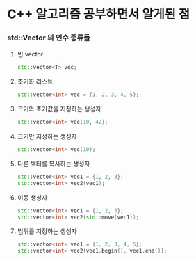 # C++ 알고리즘 공부하면서 알게된 점

### std::Vector<T> 의 인수 종류들
  1. 빈 vector
     ```C++
     std::vector<T> vec;
     ```
  2. 초기화 리스트
     ```C++
     std::vector<int> vec = {1, 2, 3, 4, 5};
     ```
  3. 크기와 초기값을 지정하는 생성자
     ```C++
     std::vector<int> vec(10, 42); 
     ```

  4. 크기만 지정하는 생성자
     ```C++
     std::vector<int> vec(10); 
     ```

  5. 다른 벡터를 복사하는 생성자
     ```C++
     std::vector<int> vec1 = {1, 2, 3};
     std::vector<int> vec2(vec1); 
     ```
  6. 이동 생성자
     ```C++
     std::vector<int> vec1 = {1, 2, 3};
     std::vector<int> vec2(std::move(vec1)); 
     ```

  7. 범위를 지정하는 생성자
     ```C++
     std::vector<int> vec1 = {1, 2, 3, 4, 5};
     std::vector<int> vec2(vec1.begin(), vec1.end()); 
     ```



